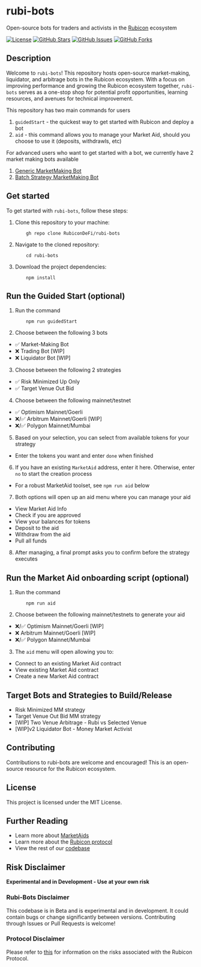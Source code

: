 # rubi-bots
Open-source bots for traders and activists in the [Rubicon](https://docs.rubicon.finance/docs/protocol) ecosystem

[![License](https://img.shields.io/badge/license-MIT-blue.svg)](https://github.com/RubiconDeFi/rubi-bots/blob/main/LICENSE)
[![GitHub Stars](https://img.shields.io/github/stars/RubiconDeFi/rubi-bots.svg)](https://github.com/RubiconDeFi/rubi-bots/stargazers)
[![GitHub Issues](https://img.shields.io/github/issues/RubiconDeFi/rubi-bots.svg)](https://github.com/RubiconDeFi/rubi-bots/issues)
[![GitHub Forks](https://img.shields.io/github/forks/RubiconDeFi/rubi-bots.svg)](https://github.com/RubiconDeFi/rubi-bots/network)

## Description

Welcome to `rubi-bots`! This repository hosts open-source market-making, liquidator, and arbitrage bots in the Rubicon ecosystem. With a focus on improving performance and growing the Rubicon ecosystem together, `rubi-bots` serves as a one-stop shop for potential profit opportunities, learning resources, and avenues for technical improvement.

This repository has two main commands for users 
1. `guidedStart` - the quickest way to get started with Rubicon and deploy a bot
2. `aid` - this command allows you to manage your Market Aid, should you choose to use it (deposits, withdrawls, etc) 

For advanced users who want to get started with a bot, we currently have 2 market making bots available
1. [Generic MarketMaking Bot](https://github.com/RubiconDeFi/rubi-bots/blob/master/executionClients/marketMaking/README.md#running-the-generic-market-making-bot)
2. [Batch Strategy MarketMaking Bot](https://github.com/RubiconDeFi/rubi-bots/blob/master/executionClients/marketMaking/README.md#starting-a-batch-executing-bot)

## Get started

To get started with `rubi-bots`, follow these steps:

1. Clone this repository to your machine:
    ```shell
        gh repo clone RubiconDeFi/rubi-bots
2. Navigate to the cloned repository:
    ```shell
        cd rubi-bots
3. Download the project dependencies:
    ```shell
        npm install
    ```
## Run the Guided Start (optional)
1. Run the command 
    ```shell
        npm run guidedStart
2. Choose between the following 3 bots 
- ✅ Market-Making Bot
- ❌ Trading Bot [WIP]
- ❌ Liquidator Bot [WIP]
3. Choose between the following 2 strategies
- ✅ Risk Minimized Up Only
- ✅ Target Venue Out Bid
4. Choose between the following mainnet/testnet 
- ✅ Optimism Mainnet/Goerli
- ❌/✅ Arbitrum Mainnet/Goerli [WIP]
- ❌/✅ Polygon Mainnet/Mumbai
5. Based on your selection, you can select from available tokens for your strategy
- Enter the tokens you want and enter `done` when finished
6. If you have an existing `MarketAid` address, enter it here. Otherwise, enter `no` to start the creation process
- For a robust MarketAid toolset, see `npm run aid` below
7. Both options will open up an aid menu where you can manage your aid 
- View Market Aid Info
- Check if you are approved 
- View your balances for tokens
- Deposit to the aid
- Withdraw from the aid
- Pull all funds
8. After managing, a final prompt asks you to confirm before the strategy executes

## Run the Market Aid onboarding script (optional) 
1. Run the command 
    ```shell
        npm run aid
2. Choose between the following mainnet/testnets to generate your aid
- ❌/✅ Optimism Mainnet/Goerli [WIP]
- ❌ Arbitrum Mainnet/Goerli [WIP]
- ❌/✅ Polygon Mainnet/Mumbai
3. The `aid` menu will open allowing you to:
- Connect to an existing Market Aid contract
- View existing Market Aid contract
- Create a new Market Aid contract

## Target Bots and Strategies to Build/Release
-  Risk Minimized MM strategy
-  Target Venue Out Bid MM strategy
- [WIP] Two Venue Arbitrage - Rubi vs Selected Venue
- [WIP]v2 Liquidator Bot - Money Market Activist

## Contributing
Contributions to rubi-bots are welcome and encouraged! This is an open-source resource for the Rubicon ecosystem.

## License
This project is licensed under the MIT License.

## Further Reading
- Learn more about [MarketAids](https://docs.rubicon.finance/protocol/rubicon-market/market-aid)
- Learn more about the [Rubicon protocol](https://docs.rubicon.finance)
- View the rest of our [codebase](https://github.com/RubiconDeFi/rubi-protocol-v2)

## Risk Disclaimer

**Experimental and in Development - Use at your own risk**

### Rubi-Bots Disclaimer

This codebase is in Beta and is experimental and in development. It could contain bugs or change significantly between versions. Contributing through Issues or Pull Requests is welcome!

### Protocol Disclaimer

Please refer to [this](https://docs.rubicon.finance/docs/protocol/rubicon-pools/risks) for information on the risks associated with the Rubicon Protocol.
